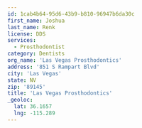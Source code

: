 ```yaml
---
id: 1cab4b64-95d6-43b9-b810-96947b6da30c
first_name: Joshua
last_name: Renk
license: DDS
services:
  - Prosthodontist
category: Dentists
org_name: 'Las Vegas Prosthodontics'
address: '851 S Rampart Blvd'
city: 'Las Vegas'
state: NV
zip: '89145'
title: 'Las Vegas Prosthodontics'
_geoloc:
  lat: 36.1657
  lng: -115.289
---
```

